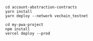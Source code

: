 ```shell
cd account-abstraction-contracts
yarn install
yarn deploy --network vechain_testnet
```

```shell
cd my-pwa-project
npm install
vercel deploy --prod
```